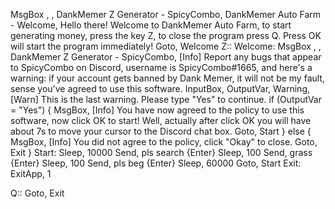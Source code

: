 
MsgBox , , DankMemer Z Generator - SpicyCombo, DankMemer Auto Farm - Welcome, Hello there! Welcome to DankMemer Auto Farm, to start generating money, press the key Z, to close the program press Q. Press OK will start the program immediately!
Goto, Welcome
Z::
Welcome:
MsgBox , , DankMemer Z Generator - SpicyCombo, [Info] Report any bugs that appear to SpicyCombo on Discord, username is SpicyCombo#1665, and here's a warning: if your account gets banned by Dank Memer, it will not be my fault, sense you've agreed to use this software.
InputBox, OutputVar, Warning, [Warn] This is the last warning. Please type "Yes" to continue.
if (OutputVar = "Yes")
{
    MsgBox, [Info] You have now agreed to the policy to use this software, now click OK to start! Well, actually after click OK you will have about 7s to move your cursor to the Discord chat box.
    Goto, Start 
}
else
{
    MsgBox, [Info] You did not agree to the policy, click "Okay" to close.
    Goto, Exit
}
Start:
Sleep, 10000
Send, pls search {Enter}
Sleep, 100
Send, grass {Enter}
Sleep, 100
Send, pls beg {Enter}
Sleep, 60000
Goto, Start
Exit:
ExitApp, 1

Q::
Goto, Exit
